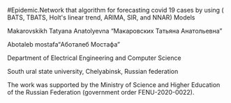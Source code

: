  #Epidemic.Network
that algorithm for forecasting covid 19 cases by using ( BATS, TBATS, Holt's linear trend, ARIMA, SIR, and NNAR) Models

Makarovskikh Tatyana Anatolyevna “Макаровских Татьяна Анатольевна”

Abotaleb mostafa“Аботалеб Мостафа”

Department of Electrical Engineering and Computer Science

South ural state university, Chelyabinsk, Russian federation

The work was supported by the Ministry of Science and Higher Education of the Russian Federation (government order FENU-2020-0022).

